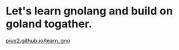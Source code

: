# Let's learn gnolang and build on goland togather. 


[piux2.github.io/learn_gno](https://piux2.github.io/learn_gno)

